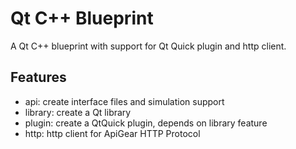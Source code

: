 # Qt C++ Blueprint

A Qt C++ blueprint with support for Qt Quick plugin and http client.

## Features

* api: create interface files and simulation support
* library: create a Qt library
* plugin: create a QtQuick plugin, depends on library feature
* http: http client for ApiGear HTTP Protocol